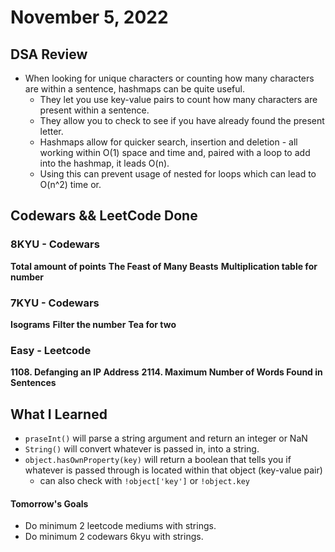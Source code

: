 # November 5, 2022 

## DSA Review
- When looking for unique characters or counting how many characters are within a sentence, hashmaps can be quite useful.
    - They let you use key-value pairs to count how many characters are present within a sentence.
    - They allow you to check to see if you have already found the present letter.
    - Hashmaps allow for quicker search, insertion and deletion - all working within O(1) space and time and, paired with a loop to add into the hashmap, it leads O(n).
    - Using this can prevent usage of nested for loops which can lead to O(n^2) time or.

## Codewars && LeetCode Done

### 8KYU - Codewars
**Total amount of points**
**The Feast of Many Beasts**
**Multiplication table for number**

### 7KYU - Codewars
**Isograms**
**Filter the number**
**Tea for two**

### Easy - Leetcode
**1108. Defanging an IP Address**
**2114. Maximum Number of Words Found in Sentences**


## What I Learned
- `praseInt()` will parse a string argument and return an integer or NaN
- `String()` will convert whatever is passed in, into a string.
- `object.hasOwnProperty(key)` will return a boolean that tells you if whatever is passed through is located within that object (key-value pair)
    - can also check with `!object['key']` or `!object.key`

#### Tomorrow's Goals
- Do minimum 2 leetcode mediums with strings.
- Do minimum 2 codewars 6kyu with strings.